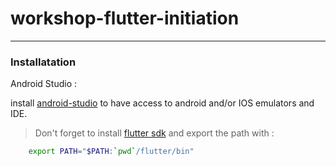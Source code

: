 # workshop-flutter-initiation
***
### Installatation
Android Studio :

install [android-studio](https://developer.android.com/studio?hl=fr&gclid=CjwKCAiA55mPBhBOEiwANmzoQtvVNHosQwJlMe6Kmh1fRsDfFbYi1RDPbZVdCBn5zsuDqpy3LG06bRoCLy8QAvD_BwE&gclsrc=aw.ds) to have access to android and/or IOS emulators and IDE.
> Don't forget to install [flutter sdk](https://docs.flutter.dev/get-started/install/macos) and export the path  with :

```bash
    export PATH="$PATH:`pwd`/flutter/bin"
```
